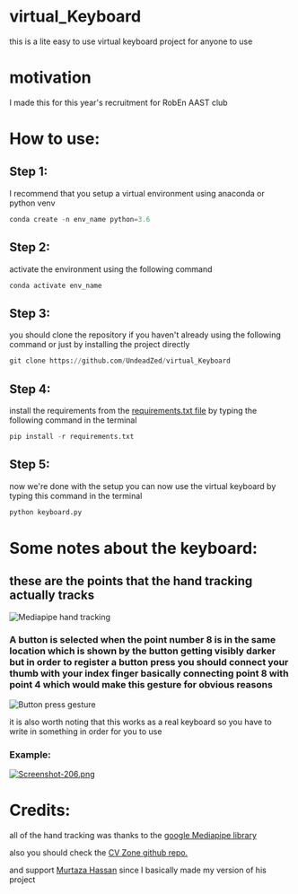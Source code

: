 # virtual_Keyboard
this is a lite easy to use virtual keyboard project for anyone to use

# motivation

I made this for this year's recruitment for RobEn AAST club

# How to use:

## Step 1: 

I recommend that you setup a virtual environment using anaconda or python venv

```python
conda create -n env_name python=3.6
```

## Step 2:

activate the environment using the following command

```python
conda activate env_name
```

## Step 3:

you should clone the repository if you haven't already using the following command or just by installing the project directly

```python
git clone https://github.com/UndeadZed/virtual_Keyboard
```

## Step 4:

install the requirements from the [requirements.txt file](https://github.com/UndeadZed/virtual_Keyboard/blob/main/requirements.txt) by typing the following command in the terminal

```python
pip install -r requirements.txt
```

## Step 5:

now we're done with the setup you can now use the virtual keyboard by typing this command in the terminal

```python
python keyboard.py
```

# Some notes about the keyboard:

## these are the points that the hand tracking actually tracks

![Mediapipe hand tracking](https://google.github.io/mediapipe/images/mobile/hand_landmarks.png)

### A button is selected when the point number 8 is in the same location which is shown by the button getting visibly darker but in order to register a button press you should connect your thumb with your index finger basically connecting point 8 with point 4 which would make this gesture for obvious reasons


![Button press gesture](https://bostonglobe-prod.cdn.arcpublishing.com/resizer/fdHfgp51LzfrOwfP1mtQw0iAD88=/1440x0/arc-anglerfish-arc2-prod-bostonglobe.s3.amazonaws.com/public/UJPHCNAIXEI6NLRQD4MDZH4XQA.jpg)


it is also worth noting that this works as a real keyboard so you have to write in something in order for you to use

### Example:

[![Screenshot-206.png](https://i.postimg.cc/zf18s1hJ/Screenshot-206.png)](https://postimg.cc/Hr3qMR3K)


# Credits:

all of the hand tracking was thanks to the [google Mediapipe library](https://google.github.io/mediapipe/solutions/hands.html)

also you should check the [CV Zone github repo.](https://github.com/cvzone/cvzone)

and support [Murtaza Hassan](https://github.com/murtazahassan) since I basically made my version of his project





